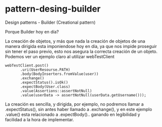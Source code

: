 # pattern-desing-builder
Design patterns - Builder (Creational pattern)


Porque Builder hoy en día?

La creación de objetos, y más que nada la creación de objetos de una manera dirigida esta imponiendose hoy en día, ya que nos impide proseguir sin tener el paso previo, esto nos asegura la correcta creación de un objeto. Podemos ver un ejemplo claro al utilizar webTestClient

    webTestClient.post()
           .uri(UserResourse.PATH)
           .body(BodyInserters.fromValue(user))
           .exchange()
           .expectStatus().isOk()
           .expectBody(User.class)
           .value(Assertions::assertNotNull)
           .value(userData -> assertNotNull(userData.getUsername()));
           
La creación es sencilla, y dirigida, por ejemplo, no podremos llamar a .expectStatus(), sin antes haber llamado a .exchange(), y en este ejemplo .value() esta relacionado a .expectBody().. ganando en legibilidad y facilidad a la hora de implementar.

